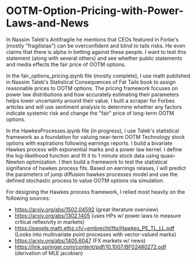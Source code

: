 # OOTM-Option-Pricing-with-Power-Laws-and-News
In Nassim Taleb's Antifragile he mentions that CEOs featured in Forbe's (mostly "fragilistas") can be overconfident and blind to tails risks. He even claims that there is alpha in betting against these people. I want to test this statement (along with several others) and see whether public statements and media effects the fair price of OOTM options.

In the fair_options_pricing.ipynb file (mostly complete), I use math published in Nassim Taleb's Statistical Consequences of Fat Tails book to assign reasonable prices to OOTM options. The pricing framework focuses on power law distributions and how accurately estimating their parameters helps lower uncertainty around their value. I built a scraper for Forbes articles and will use sentiment analysis to determine whether any factors indicate systemic risk and change the "fair" price of long-term OOTM options.

In the HawkesProcesses.ipynb file (in progress), I use Taleb's statistical framework as a foundation for valuing near-term OOTM Technology stock options with expirations following earnings reports. I build a bivariate Hawkes process with exponential marks and a power law kernel. I define the log-likelihood function and fit it to 1 minute stock data using quasi-Newton optimization. I then build a framework to test the statistical signifance of hawkes process fits. Based on earnings relases, I will predict the parameters of jump diffusion hawkes processes model and use the defined stochastic process to value OOTM options via simulation.

For designing the Hawkes process framework, I relied most heavily on the following sources:
* https://arxiv.org/abs/1502.04592 (great literature overview)
* https://arxiv.org/abs/1302.1405 (uses HPs w/ power laws to measure critical reflexivity in markets)
* https://people.math.ethz.ch/~embrecht/ftp/Hawkes_PE_TL_LL.pdf (Looks into multivariate point processes with vector-valued marks) 
* https://arxiv.org/abs/1405.6047 (FX markets w/ news)
* https://link.springer.com/content/pdf/10.1007/BF02480272.pdf (derivation of MLE jacobian)
